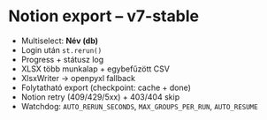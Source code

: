 # Notion export – v7-stable
- Multiselect: **Név (db)**
- Login után `st.rerun()`
- Progress + státusz log
- XLSX több munkalap + egybefűzött CSV
- XlsxWriter → openpyxl fallback
- Folytatható export (checkpoint: cache + done)
- Notion retry (409/429/5xx) + 403/404 skip
- Watchdog: `AUTO_RERUN_SECONDS`, `MAX_GROUPS_PER_RUN`, `AUTO_RESUME`
